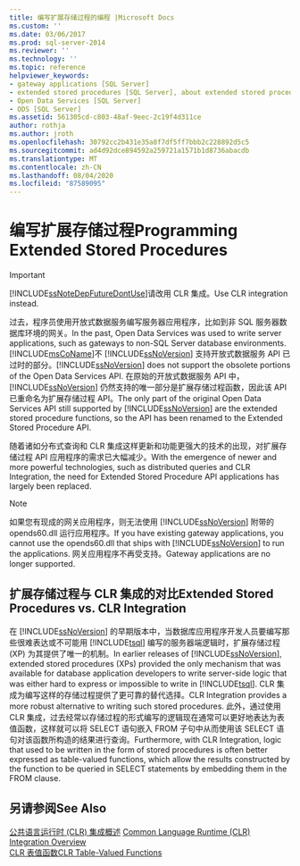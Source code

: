 ```yaml
---
title: 编写扩展存储过程的编程 |Microsoft Docs
ms.custom: ''
ms.date: 03/06/2017
ms.prod: sql-server-2014
ms.reviewer: ''
ms.technology: ''
ms.topic: reference
helpviewer_keywords:
- gateway applications [SQL Server]
- extended stored procedures [SQL Server], about extended stored procedures
- Open Data Services [SQL Server]
- ODS [SQL Server]
ms.assetid: 561305cd-c803-48af-9eec-2c19f4d311ce
author: rothja
ms.author: jroth
ms.openlocfilehash: 30792cc2b431e35a8f7df5ff7bbb2c228892d5c5
ms.sourcegitcommit: ad4d92dce894592a259721a1571b1d8736abacdb
ms.translationtype: MT
ms.contentlocale: zh-CN
ms.lasthandoff: 08/04/2020
ms.locfileid: "87589095"
---
```

# <a name="programming-extended-stored-procedures"></a><span data-ttu-id="81616-102">编写扩展存储过程</span><span class="sxs-lookup"><span data-stu-id="81616-102">Programming Extended Stored Procedures</span></span>
    
> [!IMPORTANT]  
>  [!INCLUDE[ssNoteDepFutureDontUse](../../includes/ssnotedepfuturedontuse-md.md)]<span data-ttu-id="81616-103">请改用 CLR 集成。</span><span class="sxs-lookup"><span data-stu-id="81616-103">Use CLR integration instead.</span></span>  
  
 <span data-ttu-id="81616-104">过去，程序员使用开放式数据服务编写服务器应用程序，比如到非 SQL 服务器数据库环境的网关。</span><span class="sxs-lookup"><span data-stu-id="81616-104">In the past, Open Data Services was used to write server applications, such as gateways to non-SQL Server database environments.</span></span> [!INCLUDE[msCoName](../../includes/msconame-md.md)]<span data-ttu-id="81616-105">不 [!INCLUDE[ssNoVersion](../../includes/ssnoversion-md.md)] 支持开放式数据服务 API 已过时的部分。</span><span class="sxs-lookup"><span data-stu-id="81616-105">[!INCLUDE[ssNoVersion](../../includes/ssnoversion-md.md)] does not support the obsolete portions of the Open Data Services API.</span></span> <span data-ttu-id="81616-106">在原始的开放式数据服务 API 中，[!INCLUDE[ssNoVersion](../../includes/ssnoversion-md.md)] 仍然支持的唯一部分是扩展存储过程函数，因此该 API 已重命名为扩展存储过程 API。</span><span class="sxs-lookup"><span data-stu-id="81616-106">The only part of the original Open Data Services API still supported by [!INCLUDE[ssNoVersion](../../includes/ssnoversion-md.md)] are the extended stored procedure functions, so the API has been renamed to the Extended Stored Procedure API.</span></span>  
  
 <span data-ttu-id="81616-107">随着诸如分布式查询和 CLR 集成这样更新和功能更强大的技术的出现，对扩展存储过程 API 应用程序的需求已大幅减少。</span><span class="sxs-lookup"><span data-stu-id="81616-107">With the emergence of newer and more powerful technologies, such as distributed queries and CLR Integration, the need for Extended Stored Procedure API applications has largely been replaced.</span></span>  
  
> [!NOTE]  
>  <span data-ttu-id="81616-108">如果您有现成的网关应用程序，则无法使用 [!INCLUDE[ssNoVersion](../../includes/ssnoversion-md.md)] 附带的 opends60.dll 运行应用程序。</span><span class="sxs-lookup"><span data-stu-id="81616-108">If you have existing gateway applications, you cannot use the opends60.dll that ships with [!INCLUDE[ssNoVersion](../../includes/ssnoversion-md.md)] to run the applications.</span></span> <span data-ttu-id="81616-109">网关应用程序不再受支持。</span><span class="sxs-lookup"><span data-stu-id="81616-109">Gateway applications are no longer supported.</span></span>  
  
## <a name="extended-stored-procedures-vs-clr-integration"></a><span data-ttu-id="81616-110">扩展存储过程与 CLR 集成的对比</span><span class="sxs-lookup"><span data-stu-id="81616-110">Extended Stored Procedures vs. CLR Integration</span></span>  
 <span data-ttu-id="81616-111">在 [!INCLUDE[ssNoVersion](../../includes/ssnoversion-md.md)] 的早期版本中，当数据库应用程序开发人员要编写那些很难表达或不可能用 [!INCLUDE[tsql](../../includes/tsql-md.md)] 编写的服务器端逻辑时，扩展存储过程 (XP) 为其提供了唯一的机制。</span><span class="sxs-lookup"><span data-stu-id="81616-111">In earlier releases of [!INCLUDE[ssNoVersion](../../includes/ssnoversion-md.md)], extended stored procedures (XPs) provided the only mechanism that was available for database application developers to write server-side logic that was either hard to express or impossible to write in [!INCLUDE[tsql](../../includes/tsql-md.md)].</span></span> <span data-ttu-id="81616-112">CLR 集成为编写这样的存储过程提供了更可靠的替代选择。</span><span class="sxs-lookup"><span data-stu-id="81616-112">CLR Integration provides a more robust alternative to writing such stored procedures.</span></span> <span data-ttu-id="81616-113">此外，通过使用 CLR 集成，过去经常以存储过程的形式编写的逻辑现在通常可以更好地表达为表值函数，这样就可以将 SELECT 语句嵌入 FROM 子句中从而使用该 SELECT 语句对该函数所构造的结果进行查询。</span><span class="sxs-lookup"><span data-stu-id="81616-113">Furthermore, with CLR Integration, logic that used to be written in the form of stored procedures is often better expressed as table-valued functions, which allow the results constructed by the function to be queried in SELECT statements by embedding them in the FROM clause.</span></span>  
  
## <a name="see-also"></a><span data-ttu-id="81616-114">另请参阅</span><span class="sxs-lookup"><span data-stu-id="81616-114">See Also</span></span>  
 <span data-ttu-id="81616-115">[公共语言运行时 &#40;CLR&#41; 集成概述](../clr-integration/common-language-runtime-integration-overview.md) </span><span class="sxs-lookup"><span data-stu-id="81616-115">[Common Language Runtime &#40;CLR&#41; Integration Overview](../clr-integration/common-language-runtime-integration-overview.md) </span></span>  
 [<span data-ttu-id="81616-116">CLR 表值函数</span><span class="sxs-lookup"><span data-stu-id="81616-116">CLR Table-Valued Functions</span></span>](../clr-integration-database-objects-user-defined-functions/clr-table-valued-functions.md)  
  
  
